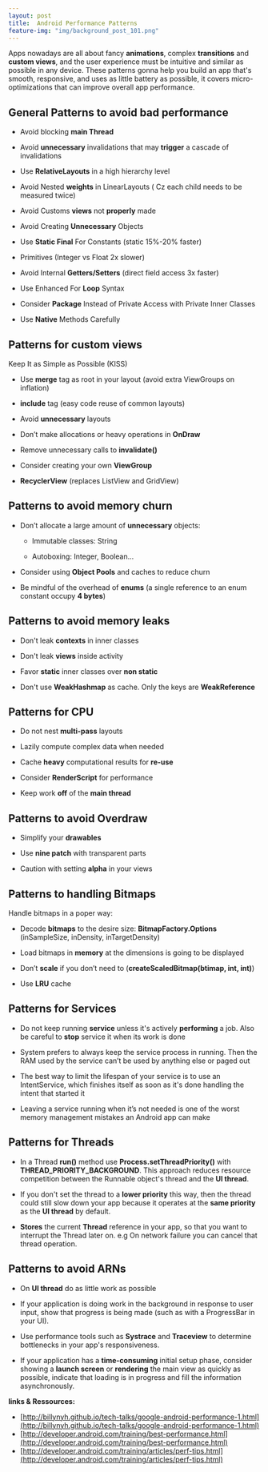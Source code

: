 ```yaml
---
layout: post
title:  Android Performance Patterns
feature-img: "img/background_post_101.png"
---
```


Apps nowadays are all about fancy **animations**, complex **transitions** and **custom views**, and the user experience must be intuitive and similar as possible in any device. These patterns gonna help you build an app that's smooth, responsive, and uses as little battery as possible, it covers micro-optimizations that can improve overall app performance.


## General Patterns to avoid bad performance

- Avoid blocking **main Thread**

- Avoid **unnecessary** invalidations that may **trigger** a cascade of invalidations

- Use **RelativeLayouts** in a high hierarchy level

- Avoid Nested **weights** in LinearLayouts ( Cz each child needs to be measured twice)

- Avoid Customs **views** not **properly** made

- Avoid Creating **Unnecessary** Objects

- Use **Static Final** For Constants (static 15%-20% faster)

- Primitives (Integer vs Float 2x slower)

- Avoid Internal **Getters/Setters** (direct field access 3x faster)

- Use Enhanced For **Loop** Syntax

- Consider **Package** Instead of Private Access with Private Inner Classes

- Use **Native** Methods Carefully

## Patterns for custom views
  
Keep It as Simple as Possible (KISS)

- Use **merge** tag as root in your layout (avoid extra ViewGroups on inflation)

- **include** tag (easy code reuse of common layouts)

- Avoid **unnecessary** layouts

- Don’t make allocations or heavy operations in **OnDraw**

- Remove unnecessary calls to **invalidate()**

- Consider creating your own **ViewGroup**

- **RecyclerView** (replaces ListView and GridView)

## Patterns to avoid memory churn

- Don’t allocate a large amount of **unnecessary** objects:
	
	- Immutable classes: String
	
	- Autoboxing: Integer, Boolean…

- Consider using **Object Pools** and caches to reduce churn

- Be mindful of the overhead of **enums** (a single reference to an enum constant occupy **4 bytes**)

## Patterns to avoid memory leaks 

- Don't leak **contexts** in inner classes

- Don't leak **views** inside activity

- Favor **static** inner classes over **non static**

- Don't use **WeakHashmap** as cache. Only the keys are **WeakReference**
 
## Patterns for CPU

- Do not nest **multi-pass** layouts

- Lazily compute complex data when needed

- Cache **heavy** computational results for **re-use**

- Consider **RenderScript** for performance

- Keep work **off** of the **main thread**

##  Patterns to avoid Overdraw

- Simplify your **drawables**

- Use **nine patch** with transparent parts

- Caution with setting **alpha** in your views

## Patterns to handling Bitmaps

Handle bitmaps in a poper way:

- Decode **bitmaps** to the desire size: **BitmapFactory.Options** (inSampleSize, inDensity, inTargetDensity)
  
- Load bitmaps in **memory** at the dimensions is going to be displayed

- Don’t **scale** if you don’t need to (**createScaledBitmap(btimap, int, int)**)

- Use **LRU** cache

## Patterns for Services

- Do not keep running **service** unless it's actively **performing** a job. Also be careful to **stop** service it when its work is done

- System prefers to always keep the service process in running. Then the RAM used by the service can’t be used by anything else or paged out

- The best way to limit the lifespan of your service is to use an IntentService, which finishes itself as soon as it's done handling the intent that started it

- Leaving a service running when it’s not needed is one of the worst memory management mistakes an Android app can make

## Patterns for Threads

- In a Thread **run()** method use **Process.setThreadPriority()** with **THREAD_PRIORITY_BACKGROUND**. This approach reduces resource competition between the Runnable object's thread and the **UI thread**.

- If you don't set the thread to a **lower priority** this way, then the thread could still slow down your app because it operates at the **same priority** as the **UI thread** by default.

- **Stores** the current **Thread** reference in your app, so that you want to interrupt the Thread later on. e.g On network failure you can cancel that thread operation.

## Patterns to avoid ARNs

- On **UI thread** do as little work as possible

- If your application is doing work in the background in response to user input, show that progress is being made (such as with a ProgressBar in your UI).

- Use performance tools such as **Systrace** and **Traceview** to determine bottlenecks in your app's responsiveness.

- If your application has a **time-consuming** initial setup phase, consider showing a **launch screen** or **rendering** the main view as quickly as possible, indicate that loading is in progress and fill the information asynchronously.

**links & Ressources:**

- [http://billynyh.github.io/tech-talks/google-android-performance-1.html](http://billynyh.github.io/tech-talks/google-android-performance-1.html)
- [http://developer.android.com/training/best-performance.html](http://developer.android.com/training/best-performance.html)
- [http://developer.android.com/training/articles/perf-tips.html](http://developer.android.com/training/articles/perf-tips.html)

